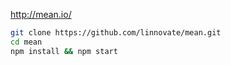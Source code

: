 http://mean.io/

```bash
git clone https://github.com/linnovate/mean.git
cd mean
npm install && npm start
```
